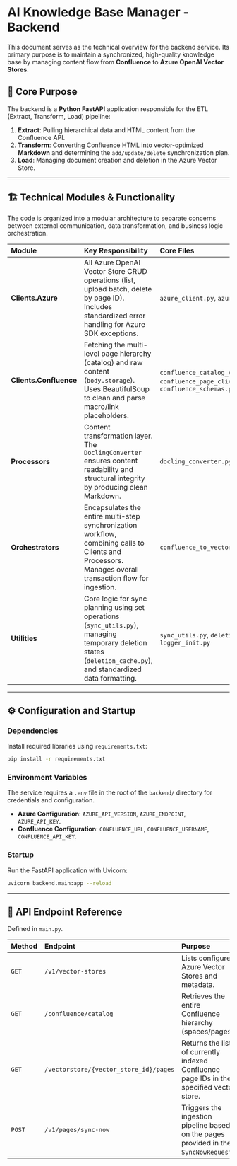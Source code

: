 # AI Knowledge Base Manager - Backend

This document serves as the technical overview for the backend service. Its primary purpose is to maintain a synchronized, high-quality knowledge base by managing content flow from **Confluence** to **Azure OpenAI Vector Stores**.

## 🚀 Core Purpose

The backend is a **Python FastAPI** application responsible for the ETL (Extract, Transform, Load) pipeline:
1.  **Extract**: Pulling hierarchical data and HTML content from the Confluence API.
2.  **Transform**: Converting Confluence HTML into vector-optimized **Markdown** and determining the `add/update/delete` synchronization plan.
3.  **Load**: Managing document creation and deletion in the Azure Vector Store.

***

## 🏗️ Technical Modules & Functionality

The code is organized into a modular architecture to separate concerns between external communication, data transformation, and business logic orchestration.

| Module | Key Responsibility | Core Files |
| :--- | :--- | :--- |
| **Clients.Azure** | All Azure OpenAI Vector Store CRUD operations (list, upload batch, delete by page ID). Includes standardized error handling for Azure SDK exceptions. | `azure_client.py`, `azure_schemas.py` |
| **Clients.Confluence** | Fetching the multi-level page hierarchy (catalog) and raw content (`body.storage`). Uses BeautifulSoup to clean and parse macro/link placeholders. | `confluence_catalog_client.py`, `confluence_page_client.py`, `confluence_schemas.py` |
| **Processors** | Content transformation layer. The `DoclingConverter` ensures content readability and structural integrity by producing clean Markdown. | `docling_converter.py` |
| **Orchestrators** | Encapsulates the entire multi-step synchronization workflow, combining calls to Clients and Processors. Manages overall transaction flow for ingestion. | `confluence_to_vectorstore_ingestion.py` |
| **Utilities** | Core logic for sync planning using set operations (`sync_utils.py`), managing temporary deletion states (`deletion_cache.py`), and standardized data formatting. | `sync_utils.py`, `deletion_cache.py`, `logger_init.py` |

***

## ⚙️ Configuration and Startup

### Dependencies

Install required libraries using `requirements.txt`:

```bash
pip install -r requirements.txt
```

### Environment Variables

The service requires a `.env` file in the root of the `backend/` directory for credentials and configuration.

* **Azure Configuration**: `AZURE_API_VERSION`, `AZURE_ENDPOINT`, `AZURE_API_KEY`.
* **Confluence Configuration**: `CONFLUENCE_URL`, `CONFLUENCE_USERNAME`, `CONFLUENCE_API_KEY`.

### Startup

Run the FastAPI application with Uvicorn:

```bash
uvicorn backend.main:app --reload
```

-----

## 💾 API Endpoint Reference

Defined in `main.py`.

| Method | Endpoint | Purpose |
| :--- | :--- | :--- |
| `GET` | `/v1/vector-stores` | Lists configured Azure Vector Stores and metadata. |
| `GET` | `/confluence/catalog` | Retrieves the entire Confluence hierarchy (spaces/pages). |
| `GET` | `/vectorstore/{vector_store_id}/pages` | Returns the list of currently indexed Confluence page IDs in the specified vector store. |
| `POST` | `/v1/pages/sync-now` | Triggers the ingestion pipeline based on the pages provided in the `SyncNowRequest`. |
